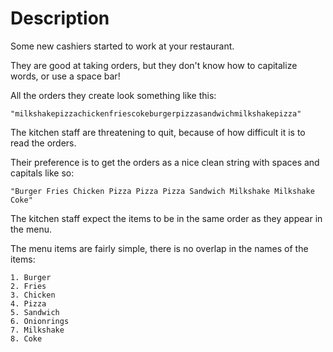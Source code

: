 # Description

Some new cashiers started to work at your restaurant.

They are good at taking orders, but they don't know how to capitalize words, or use a space bar!

All the orders they create look something like this:

`"milkshakepizzachickenfriescokeburgerpizzasandwichmilkshakepizza"`

The kitchen staff are threatening to quit, because of how difficult it is to read the orders.

Their preference is to get the orders as a nice clean string with spaces and capitals like so:

`"Burger Fries Chicken Pizza Pizza Pizza Sandwich Milkshake Milkshake Coke"`

The kitchen staff expect the items to be in the same order as they appear in the menu.

The menu items are fairly simple, there is no overlap in the names of the items:

```
1. Burger
2. Fries
3. Chicken
4. Pizza
5. Sandwich
6. Onionrings
7. Milkshake
8. Coke
```
